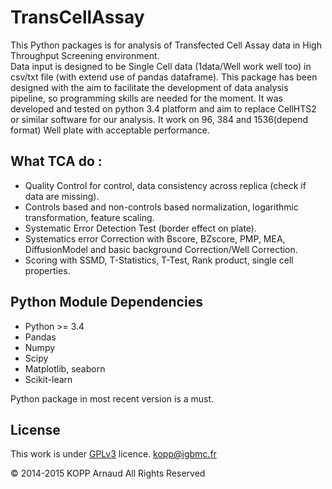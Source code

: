 # TransCellAssay

This Python packages is for analysis of Transfected Cell Assay data in High Throughput Screening environment.   
Data input is designed to be Single Cell data (1data/Well work well too) in csv/txt file (with extend use of pandas dataframe).
This package has been designed with the aim to facilitate the development of data analysis pipeline, so programming skills are needed for the moment.
It was developed and tested on python 3.4 platform and aim to replace CellHTS2 or similar software for our analysis.
It work on 96, 384 and 1536(depend format) Well plate with acceptable performance.

## What TCA do :

* Quality Control for control, data consistency across replica (check if data are missing).
* Controls based and non-controls based normalization, logarithmic transformation, feature scaling.
* Systematic Error Detection Test (border effect on plate).
* Systematics error Correction with Bscore, BZscore, PMP, MEA, DiffusionModel and basic background Correction/Well Correction.
* Scoring with SSMD, T-Statistics, T-Test, Rank product, single cell properties.

## Python Module Dependencies

* Python >= 3.4
* Pandas
* Numpy
* Scipy
* Matplotlib, seaborn
* Scikit-learn

Python package in most recent version is a must.

## License

This work is under [GPLv3](http://www.gnu.org/licenses/gpl-3.0.html) licence.
<kopp@igbmc.fr>


© 2014-2015 KOPP Arnaud All Rights Reserved
